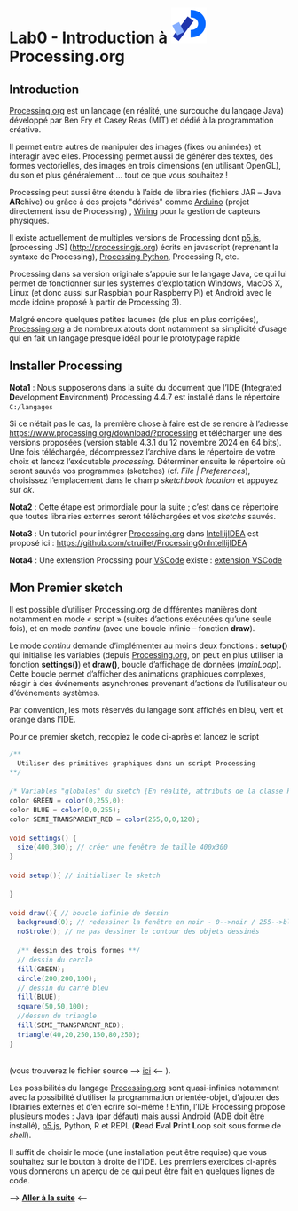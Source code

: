 # Lab0 - Introduction à <img src="https://github.com/truillet/upssitech/blob/master/SRI/3A/Code/Processing_2021_logo.png" width=64> Processing.org
## Introduction
[Processing.org](https://processing.org) est un langage (en réalité, une surcouche du langage Java) développé par Ben Fry et Casey Reas (MIT) et dédié à la programmation créative.	

Il permet entre autres de manipuler des images (fixes ou animées) et interagir avec elles. Processing permet aussi de générer des textes, des formes vectorielles, des images en trois dimensions (en utilisant OpenGL), du son et plus généralement … tout ce que vous souhaitez !

Processing peut aussi être étendu à l’aide de librairies (fichiers JAR – **J**ava **AR**chive) ou grâce à des projets "dérivés" comme [Arduino](https://www.arduino.cc) (projet directement issu de Processing) , [Wiring](http://wiring.org.co) pour la gestion de capteurs physiques.

Il existe actuellement de multiples versions de Processing dont [p5.js](https://p5js.org), [processing JS] (http://processingjs.org) écrits en javascript (reprenant la syntaxe de Processing), [Processing Python](https://py.processing.org), Processing R, etc.

Processing dans sa version originale s’appuie sur le langage Java, ce qui lui permet de fonctionner sur les systèmes d’exploitation Windows, MacOS X, Linux (et donc aussi sur Raspbian pour Raspberry Pi) et Android avec le mode idoine proposé à partir de Processing 3).	

Malgré encore quelques petites lacunes (de plus en plus corrigées), [Processing.org](https://processing.org) a de nombreux atouts dont notamment sa simplicité d’usage qui en fait un langage presque idéal pour le prototypage rapide 

## Installer Processing
**Nota1** : Nous supposerons dans la suite du document que l’IDE (**I**ntegrated **D**evelopment **E**nvironment) Processing 4.4.7 est installé dans le répertoire ```C:/langages```

Si ce n’était pas le cas, la première chose à faire est de se rendre à l’adresse https://www.processing.org/download/?processing et télécharger une des versions proposées (version stable 4.3.1 du 12 novembre 2024 en 64 bits).
Une fois téléchargée, décompressez l’archive dans le répertoire de votre choix et lancez l’exécutable *processing*.
Déterminer ensuite le répertoire où seront sauvés vos programmes (sketches)
(cf. *File | Preferences*), choisissez l’emplacement dans le champ *sketchbook location* et appuyez sur *ok*.

**Nota2** : Cette étape est primordiale pour la suite ; c’est dans ce répertoire que toutes librairies externes seront téléchargées et vos *sketchs* sauvés.

**Nota3** : Un tutoriel pour intégrer [Processing.org](https://processing.org) dans [IntellijIDEA](https://www.jetbrains.com/idea) est proposé ici :	 https://github.com/ctruillet/ProcessingOnIntellijIDEA

**Nota4** : Une extenstion Procssing pour [VSCode](https://code.visualstudio.com/) existe : [extension VSCode](https://marketplace.visualstudio.com/items?itemName=processing-foundation.processing-vscode-extension)

## Mon Premier sketch
Il est possible d’utiliser Processing.org de différentes manières dont notamment en mode « script » (suites d’actions exécutées qu’une seule fois), et en mode *continu* (avec une boucle infinie – fonction **draw**).

Le mode *continu* demande d’implémenter au moins deux fonctions : **setup()** qui initialise les variables (depuis [Processing.org](https://processing.org), on peut en plus utiliser la fonction **settings()**) et **draw()**, boucle d’affichage de données (*mainLoop*).
Cette boucle permet d’afficher des animations graphiques complexes, réagir à des événements asynchrones provenant d’actions de l’utilisateur ou d’événements systèmes.

Par convention, les mots réservés du langage sont affichés en bleu, vert et orange dans l’IDE. 

Pour ce premier sketch, recopiez le code ci-après et lancez le script

```java
/** 
  Utiliser des primitives graphiques dans un script Processing
**/

/* Variables "globales" du sketch [En réalité, attributs de la classe PApplet] */
color GREEN = color(0,255,0);
color BLUE = color(0,0,255);
color SEMI_TRANSPARENT_RED = color(255,0,0,120);

void settings() {
  size(400,300); // créer une fenêtre de taille 400x300
}

void setup(){ // initialiser le sketch

}
  
void draw(){ // boucle infinie de dessin
  background(0); // redessiner la fenêtre en noir - 0-->noir / 255-->blanc  
  noStroke(); // ne pas dessiner le contour des objets dessinés
  
  /** dessin des trois formes **/
  // dessin du cercle
  fill(GREEN);
  circle(200,200,100);  
  // dessin du carré bleu
  fill(BLUE);
  square(50,50,100);
  //dessun du triangle
  fill(SEMI_TRANSPARENT_RED);
  triangle(40,20,250,150,80,250); 
}
  
```
(vous trouverez le fichier source --> [ici](https://github.com/truillet/upssitech/blob/master/SRI/3A/Code/primitives_graphiques.zip) <--	 ).

Les possibilités du langage [Processing.org](https://processing.org) sont quasi-infinies notamment avec la possibilité d’utiliser la programmation orientée-objet, d’ajouter des librairies externes et d’en écrire soi-même ! 
Enfin, l’IDE Processing propose plusieurs modes : Java (par défaut) mais aussi Android (ADB doit être installé), [p5.js](https://p5js.org), Python, R et REPL (**R**ead **E**val **P**rint **L**oop soit sous forme de *shell*).

Il suffit de choisir le mode (une installation peut être requise) que vous souhaitez sur le bouton à droite de l’IDE.
Les premiers exercices ci-après vous donnerons un aperçu de ce qui peut être fait en quelques lignes de code.

--> **[Aller à la suite](lab1.md)** <--

